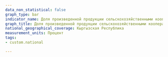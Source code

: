 ```yaml
---
data_non_statistical: false
graph_type: bar
indicator_name: Доля произведенной продукции сельскохозяйственными кооперативами в общем объеме произведенной продукции в республике
graph_title: Доля произведенной продукции сельскохозяйственными кооперативами в общем объеме произведенной продукции в республике
national_geographical_coverage: Кыргызская Республика
measurement_units: Процент
tags:
- custom.national

---
```

